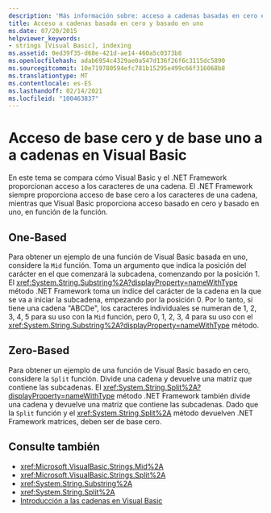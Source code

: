 ```yaml
---
description: 'Más información sobre: acceso a cadenas basadas en cero en Visual Basic'
title: Acceso a cadenas basado en cero y basado en uno
ms.date: 07/20/2015
helpviewer_keywords:
- strings [Visual Basic], indexing
ms.assetid: 0ed39f35-d68e-421d-ae14-460a5c0373b8
ms.openlocfilehash: adab6954c4329ae0a547d136f26f6c3115dc5890
ms.sourcegitcommit: 10e719780594efc781b15295e499c66f316068b8
ms.translationtype: MT
ms.contentlocale: es-ES
ms.lasthandoff: 02/14/2021
ms.locfileid: "100463837"
---
```

# <a name="zero-based-vs-one-based-string-access-in-visual-basic"></a>Acceso de base cero y de base uno a a cadenas en Visual Basic

En este tema se compara cómo Visual Basic y el .NET Framework proporcionan acceso a los caracteres de una cadena. El .NET Framework siempre proporciona acceso de base cero a los caracteres de una cadena, mientras que Visual Basic proporciona acceso basado en cero y basado en uno, en función de la función.  
  
## <a name="one-based"></a>One-Based  

 Para obtener un ejemplo de una función de Visual Basic basada en uno, considere la `Mid` función. Toma un argumento que indica la posición del carácter en el que comenzará la subcadena, comenzando por la posición 1. El <xref:System.String.Substring%2A?displayProperty=nameWithType> método .NET Framework toma un índice del carácter de la cadena en la que se va a iniciar la subcadena, empezando por la posición 0. Por lo tanto, si tiene una cadena "ABCDe", los caracteres individuales se numeran de 1, 2, 3, 4, 5 para su uso con la `Mid` función, pero 0, 1, 2, 3, 4 para su uso con el <xref:System.String.Substring%2A?displayProperty=nameWithType> método.  
  
## <a name="zero-based"></a>Zero-Based  

 Para obtener un ejemplo de una función de Visual Basic basado en cero, considere la `Split` función. Divide una cadena y devuelve una matriz que contiene las subcadenas. El <xref:System.String.Split%2A?displayProperty=nameWithType> método .NET Framework también divide una cadena y devuelve una matriz que contiene las subcadenas. Dado que la `Split` función y el <xref:System.String.Split%2A> método devuelven .NET Framework matrices, deben ser de base cero.  
  
## <a name="see-also"></a>Consulte también

- <xref:Microsoft.VisualBasic.Strings.Mid%2A>
- <xref:Microsoft.VisualBasic.Strings.Split%2A>
- <xref:System.String.Substring%2A>
- <xref:System.String.Split%2A>
- [Introducción a las cadenas en Visual Basic](introduction-to-strings.md)

